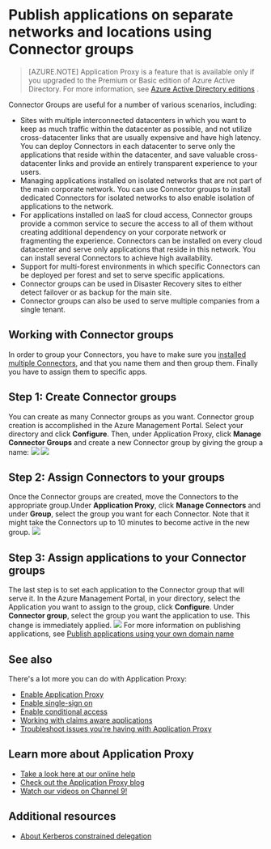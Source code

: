 <properties
	pageTitle="Working with Azure AD Application Proxy Connectors | Windows Azure"
	description="Covers how to create and manage groups of Connectors in Azure AD Application Proxy."
	services="active-directory"
	documentationCenter=""
	authors="kgremban"
	manager="StevenPo"
	editor=""/>

<tags
	ms.service="active-directory"
	ms.date="10/19/2015"
	wacn.date=""/>


# Publish applications on separate networks and locations using Connector groups

> [AZURE.NOTE] Application Proxy is a feature that is available only if you upgraded to the Premium or Basic edition of Azure Active Directory. For more information, see [Azure Active Directory <!-- deleted by customization editions](/documentation/articles/active-directory-editions) --><!-- keep by customization: begin --> editions](/documentation/articles/active-directory-edition) <!-- keep by customization: end -->.

Connector <!-- deleted by customization groups --><!-- keep by customization: begin --> Groups <!-- keep by customization: end --> are useful for a number of various scenarios, including:


- Sites with multiple interconnected datacenters in which you want to keep as much traffic within the datacenter as possible, and not utilize cross-datacenter links that are usually expensive and have high latency. You can deploy Connectors in each datacenter to serve only the applications that reside within the datacenter, and save valuable cross-datacenter links and provide an entirely transparent experience to your users.
- Managing applications installed on isolated networks that are not part of the main corporate network. You can use Connector groups to install dedicated Connectors for isolated networks to also enable isolation of applications to the network.
- For applications installed on IaaS for cloud access, Connector groups provide a common service to secure the access to all of them without creating additional dependency on your corporate network or fragmenting the experience. Connectors can be installed on every cloud datacenter and serve only applications that reside in this network. You can install several Connectors to achieve high availability.
- Support for multi-forest environments in which specific Connectors can be deployed per forest and set to serve specific applications.
- Connector groups can be used in Disaster Recovery sites to either detect failover or as backup for the main site.
- Connector groups can also be used to serve multiple companies from a single tenant.


## Working with Connector groups
In order to group your Connectors, you have to make sure you [installed multiple Connectors](/documentation/articles/active-directory-application-proxy-enable), and that you name them and then group them. Finally you have to assign them to specific apps.

## Step 1: Create Connector groups
You can create as many Connector groups as you want. Connector group creation is accomplished in the Azure Management Portal. Select your directory and click **Configure**. Then, under Application Proxy, click **Manage Connector Groups** and create a new Connector group by giving the group a name:
	![](./media/active-directory-application-proxy-connectors/app_proxy_connectors_creategroup.png)
	![](./media/active-directory-application-proxy-connectors/app_proxy_connectors_namegroup.png)
## Step 2: Assign Connectors to your groups
Once the Connector groups are created, move the Connectors to the appropriate <!-- deleted by customization group. Under --><!-- keep by customization: begin --> group.Under <!-- keep by customization: end --> **Application Proxy**, click **Manage Connectors** and under **Group**, select the group you want for each Connector. Note that it might take the Connectors up to 10 minutes to become active in the new group.
	![](./media/active-directory-application-proxy-connectors/app_proxy_connectors_connectorlist.png)
## Step 3: Assign applications to your Connector groups
The last step is to set each application to the Connector group that will serve it. In the Azure Management Portal, in your directory, select the Application you want to assign to the group, click **Configure**. Under **Connector group**, select the group you want the application to use. This change is immediately applied.
	![](./media/active-directory-application-proxy-connectors/app_proxy_connectors_newgroup.png)
For more information on publishing applications, see [Publish applications using your own domain name](/documentation/articles/active-directory-application-proxy-custom-domains)
## See also
There's a lot more you can do with Application Proxy:

- [Enable Application Proxy](/documentation/articles/active-directory-application-proxy-enable)
- [Enable single-sign on](/documentation/articles/active-directory-application-proxy-sso-using-kcd)
- [Enable conditional access](/documentation/articles/active-directory-application-proxy-conditional-access)
- [Working with claims aware applications](/documentation/articles/active-directory-application-proxy-claims-aware-apps)
- [Troubleshoot issues you're having with Application Proxy](/documentation/articles/active-directory-application-proxy-troubleshoot)

## Learn more about Application Proxy
- [Take a look here at our online help](/documentation/articles/active-directory-application-proxy-enable)
- [Check out the Application Proxy blog](http://blogs.technet.com/b/applicationproxyblog/)
- [Watch our videos on Channel 9!](http://channel9.msdn.com/events/Ignite/2015/BRK3864)

## Additional resources

* [About Kerberos constrained delegation](http://technet.microsoft.com/zh-cn/library/cc995228.aspx)
